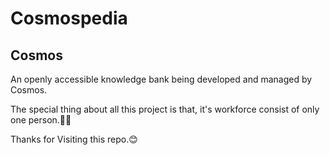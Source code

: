 # Cosmospedia
## Cosmos
An openly accessible knowledge bank being developed and managed by Cosmos.

The special thing about all this project is that, it's workforce consist of only one person.👨‍💻

Thanks for Visiting this repo.😊
